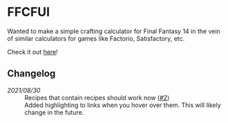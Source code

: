 # FFCFUI

Wanted to make a simple crafting calculator for Final Fantasy 14 in the vein of similar calculators for games like Factorio, Satisfactory, etc.

Check it out [here](https://oliviadetrick.github.io/ffcfui/)!

## Changelog

<dl>
    <dt><em>2021/08/30</em></dt>
    <dd>Recipes that contain recipes should work now (<a href="https://github.com/oliviadetrick/ffcfui/issues/2">#2</a>)</dd>
    <dd>Added highlighting to links when you hover over them.  This will likely change in the future.</dd>
</dl>